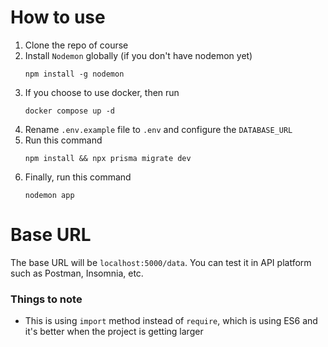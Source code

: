 # How to use

1. Clone the repo of course
2. Install `Nodemon` globally (if you don't have nodemon yet)
   ```shell
   npm install -g nodemon
   ```
3. If you choose to use docker, then run
   ```shell
   docker compose up -d
   ```
4. Rename `.env.example` file to `.env` and configure the `DATABASE_URL`
5. Run this command
   ```shell
   npm install && npx prisma migrate dev
   ```
6. Finally, run this command
   ```shell
   nodemon app
   ```

# Base URL

The base URL will be `localhost:5000/data`. You can test it in API platform such as Postman, Insomnia, etc.

### Things to note

- This is using `import` method instead of `require`, which is using ES6 and it's better when the project is getting larger
